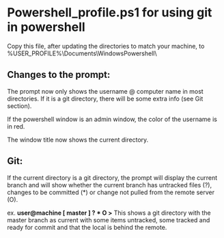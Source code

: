 Powershell_profile.ps1 for using git in powershell
==================================================

Copy this file, after updating the directories to match your machine, to %USER_PROFILE%\Documents\WindowsPowershell\

Changes to the prompt:
----------------------

The prompt now only shows the username @ computer name in most directories. If it is a git directory, there will be some extra info (see Git section).

If the powershell window is an admin window, the color of the username is in red.

The window title now shows the current directory.

Git:
----

If the current directory is a git directory, the prompt will display the current branch and will show whether the current branch has untracked files (?), changes to be committed (*) or change not pulled from the remote server (O).

ex. **user@machine [ master ] ? * O >**
This shows a git directory with the master branch as current with some items untracked, some tracked and ready for commit and that the local is behind the remote.
